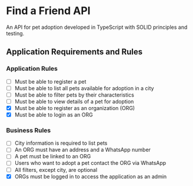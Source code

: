 # Find a Friend API

An API for pet adoption developed in TypeScript with SOLID principles and testing.

## Application Requirements and Rules

### Application Rules

- [ ] Must be able to register a pet
- [ ] Must be able to list all pets available for adoption in a city
- [ ] Must be able to filter pets by their characteristics
- [ ] Must be able to view details of a pet for adoption
- [x] Must be able to register as an organization (ORG)
- [x] Must be able to login as an ORG

### Business Rules

- [ ] City information is required to list pets
- [ ] An ORG must have an address and a WhatsApp number
- [ ] A pet must be linked to an ORG
- [ ] Users who want to adopt a pet contact the ORG via WhatsApp
- [ ] All filters, except city, are optional
- [x] ORGs must be logged in to access the application as an admin
